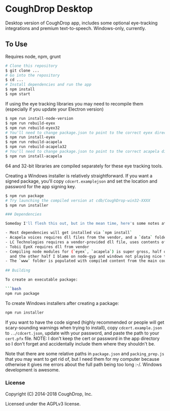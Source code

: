 # CoughDrop Desktop

Desktop version of CoughDrop app, includes some optional eye-tracking integrations and
premium text-to-speech. Windows-only, currently.

## To Use

Requires node, npm, grunt
```bash
# Clone this repository
$ git clone ...
# Go into the repository
$ cd ...
# Install dependencies and run the app
$ npm install
$ npm start
```

If using the eye tracking libraries you may need to recompile them (especially if you update your Electron version)
```bash
$ npm run install-node-version
$ npm run rebuild-eyex
$ npm run rebuild-eyex32
# You'll need to change package.json to point to the correct eyex directory
$ npm run install-eyex
$ npm run rebuild-acapela
$ npm run rebuild-acapela32
# You'll need to change package.json to point to the correct acapela directory
$ npm run install-acapela
```

64 and 32-bit libraries are compiled separately for these eye tracking tools. 

Creating a Windows installer is relatively straightforward. If you want a signed package, you'll copy `cdcert.examplejson`
and set the location and password for the app signing key.

```bash
$ npm run package
# Try launching the compiled version at cdb/CoughDrop-win32-XXXX
$ npm run installer

### Dependencies

Someday I'll flesh this out, but in the mean time, here's some notes at least:

- Most dependencies will get installed via `npm install`
- Acapela voices requires dll files from the vendor, and a `data` folder with language and voice files
- LC Technologies requires a vendor-provided dll file, uses contents of `edge` folder
- Tobii EyeX requires dll from vendor
- Compiling node modules for (`eyex`, `acapela`) is super gross, half of it is my fault
  and the other half I blame on node-gyp and windows not playing nice together.
- The `www` folder is populated with compiled content from the main coughdrop repository
  
## Building

To create an executable package:

```bash
npm run package
```

To create Windows installers after creating a package:

```bash
npm run installer
```

If you want to have the code signed (highly recommended or people will get scary-sounding
warnings when trying to install), copy `cdcert.example.json` to `../cdcert.json`, update
with your password, and paste the path to your `cert.pfx` file. NOTE: I don't keep the cert
or password in the app directory so I don't forget and accidentally include 
them where they shouldn't be.

Note that there are some relative paths in `package.json` and `packing_prep.js` that
you may want to get rid of, but I need them for my computer because otherwise it gives
me errors about the full path being too long :-/. Windows development is awesome.


### License

Copyright (C) 2014-2018 CoughDrop, Inc.

Licensed under the AGPLv3 license.
